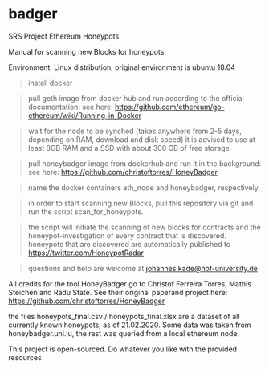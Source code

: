 # badger
SRS Project Ethereum Honeypots

Manual for scanning new Blocks for honeypots:

Environment: Linux distribution, original environment is ubuntu 18.04
> install docker

> pull geth image from docker hub and run according to the official documentation: 
see here: https://github.com/ethereum/go-ethereum/wiki/Running-in-Docker

>wait for the node to be synched (takes anywhere from 2-5 days, depending on RAM, download and disk speed)
  > it is advised to use at least 8GB RAM and a SSD with about 300 GB of free storage
  
> pull honeybadger image from dockerhub and run it in the background:
  see here: https://github.com/christoftorres/HoneyBadger
  
> name the docker containers eth_node and honeybadger, respectively. 
  
> in order to start scanning new Blocks, pull this repository via git and run the script scan_for_honeypots.

> the script will initiate the scanning of new blocks for contracts and the honeypot-investigation of every contract that is discovered.
> honeypots that are discovered are automatically published to https://twitter.com/HoneypotRadar

> questions and help are welcome at johannes.kade@hof-university.de

All credits for the tool HoneyBadger go to Christof Ferreira Torres, Mathis Steichen and Radu State. 
See their original paperand project here:  https://github.com/christoftorres/HoneyBadger


the files honeypots_final.csv / honeypots_final.xlsx are a dataset of all currently known honeypots, as of 21.02.2020.
Some data was taken from honeybadger.uni.lu, the rest was queried from a local ethereum node.

This project is open-sourced. Do whatever you like with the provided resources

